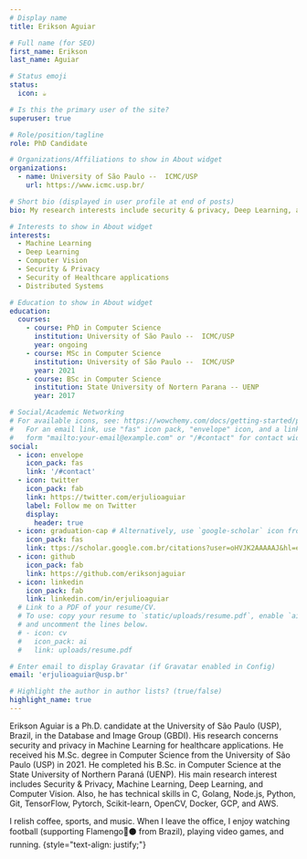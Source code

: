 ```yaml
---
# Display name
title: Erikson Aguiar

# Full name (for SEO)
first_name: Erikson
last_name: Aguiar

# Status emoji
status:
  icon: ☕️

# Is this the primary user of the site?
superuser: true

# Role/position/tagline
role: PhD Candidate

# Organizations/Affiliations to show in About widget
organizations:
  - name: University of São Paulo --  ICMC/USP
    url: https://www.icmc.usp.br/

# Short bio (displayed in user profile at end of posts)
bio: My research interests include security & privacy, Deep Learning, and Computer Vision.

# Interests to show in About widget
interests:
  - Machine Learning
  - Deep Learning
  - Computer Vision
  - Security & Privacy
  - Security of Healthcare applications 
  - Distributed Systems

# Education to show in About widget
education:
  courses:
    - course: PhD in Computer Science
      institution: University of São Paulo --  ICMC/USP
      year: ongoing
    - course: MSc in Computer Science
      institution: University of São Paulo --  ICMC/USP
      year: 2021
    - course: BSc in Computer Science
      institution: State University of Nortern Parana -- UENP
      year: 2017

# Social/Academic Networking
# For available icons, see: https://wowchemy.com/docs/getting-started/page-builder/#icons
#   For an email link, use "fas" icon pack, "envelope" icon, and a link in the
#   form "mailto:your-email@example.com" or "/#contact" for contact widget.
social:
  - icon: envelope
    icon_pack: fas
    link: '/#contact'
  - icon: twitter
    icon_pack: fab
    link: https://twitter.com/erjulioaguiar
    label: Follow me on Twitter
    display:
      header: true
  - icon: graduation-cap # Alternatively, use `google-scholar` icon from `ai` icon pack
    icon_pack: fas
    link: ttps://scholar.google.com.br/citations?user=oHVJK2AAAAAJ&hl=en
  - icon: github
    icon_pack: fab
    link: https://github.com/eriksonjaguiar
  - icon: linkedin
    icon_pack: fab
    link: linkedin.com/in/erjulioaguiar
  # Link to a PDF of your resume/CV.
  # To use: copy your resume to `static/uploads/resume.pdf`, enable `ai` icons in `params.yaml`,
  # and uncomment the lines below.
  # - icon: cv
  #   icon_pack: ai
  #   link: uploads/resume.pdf

# Enter email to display Gravatar (if Gravatar enabled in Config)
email: 'erjulioaguiar@usp.br'

# Highlight the author in author lists? (true/false)
highlight_name: true
---
```


Erikson Aguiar is a Ph.D. candidate at the University of São Paulo (USP), Brazil, in the Database and Image Group (GBDI). His research concerns security and privacy in Machine Learning for healthcare applications. He received his M.Sc. degree in Computer Science from the University of São Paulo (USP) in 2021. He completed his B.Sc. in Computer Science at the State University of Northern Paraná (UENP). His main research interest includes Security & Privacy, Machine Learning, Deep Learning, and Computer Vision. Also, he has technical skills in C, Golang, Node.js, Python, Git, TensorFlow, Pytorch, Scikit-learn, OpenCV, Docker, GCP, and AWS.

I relish coffee, sports, and music. When I leave the office, I enjoy watching football (supporting Flamengo🔴⚫ from Brazil), playing video games, and running.
{style="text-align: justify;"}
